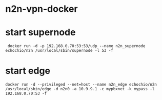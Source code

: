 # n2n-vpn-docker



# start supernode

     docker run -d -p 192.168.0.70:53:53/udp --name n2n_supernode echochio/n2n /usr/local/sbin/supernode -l 53 -f

# start edge

    docker run -d --privileged --net=host --name n2n_edge echochio/n2n /usr/local/sbin/edge -d n2n0 -a 10.9.9.1 -c mypbxnet -k mypass -l 192.168.0.70:53 -f
